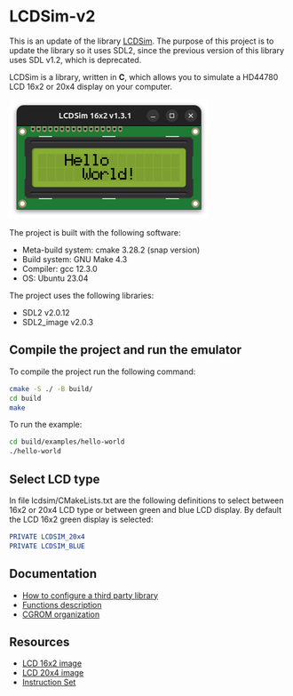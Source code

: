 # LCDSim-v2

This is an update of the library [LCDSim](https://github.com/dylangageot/LCDSim).
The purpose of this project is to update the library so it uses SDL2, since the previous version of this library uses
SDL v1.2, which is deprecated.

LCDSim is a library, written in **C**, which allows you to simulate a HD44780 LCD 16x2 or 20x4 display on your computer.

<img src="./docs/imgs/lcdsim-v2-screenshot.png" width="" height="">

The project is built with the following software:
- Meta-build system: cmake 3.28.2 (snap version)
- Build system: GNU Make 4.3
- Compiler: gcc 12.3.0
- OS: Ubuntu 23.04

The project uses the following libraries:
- SDL2 v2.0.12
- SDL2_image v2.0.3

## Compile the project and run the emulator

To compile the project run the following command:
```bash
cmake -S ./ -B build/
cd build
make
```

To run the example:
```bash
cd build/examples/hello-world
./hello-world
```

## Select LCD type
In file lcdsim/CMakeLists.txt are the following definitions to select between 16x2 or 20x4 LCD type or between green and
blue LCD display. By default the LCD 16x2 green display is selected:
```cmake
PRIVATE LCDSIM_20x4
PRIVATE LCDSIM_BLUE
```

## Documentation

- [How to configure a third party library](docs/how-to-use-library.md)
- [Functions description](docs/functions.md)
- [CGROM organization](docs/cgrom-organization.md)

## Resources
- [LCD 16x2 image](http://paulvollmer.net/FritzingParts/parts/lcd-GDM1602K.html)
- [LCD 20x4 image](https://johnny-five.readthedocs.io/en/latest/lcd-runner-20x4/)
- [Instruction Set](https://mil.ufl.edu/3744/docs/lcdmanual/commands.html)